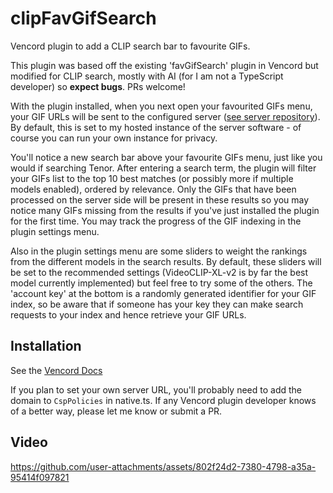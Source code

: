 # clipFavGifSearch
Vencord plugin to add a CLIP search bar to favourite GIFs.

This plugin was based off the existing 'favGifSearch' plugin in Vencord but modified for CLIP search, mostly with AI (for I am not a TypeScript developer) so **expect bugs**. PRs welcome!

With the plugin installed, when you next open your favourited GIFs menu, your GIF URLs will be sent to the configured server ([see server repository](https://github.com/Woodie-07/gif_search_clip_server)). By default, this is set to my hosted instance of the server software - of course you can run your own instance for privacy.

You'll notice a new search bar above your favourite GIFs menu, just like you would if searching Tenor. After entering a search term, the plugin will filter your GIFs list to the top 10 best matches (or possibly more if multiple models enabled), ordered by relevance. Only the GIFs that have been processed on the server side will be present in these results so you may notice many GIFs missing from the results if you've just installed the plugin for the first time. You may track the progress of the GIF indexing in the plugin settings menu.

Also in the plugin settings menu are some sliders to weight the rankings from the different models in the search results. By default, these sliders will be set to the recommended settings (VideoCLIP-XL-v2 is by far the best model currently implemented) but feel free to try some of the others. The 'account key' at the bottom is a randomly generated identifier for your GIF index, so be aware that if someone has your key they can make search requests to your index and hence retrieve your GIF URLs.

## Installation
See the [Vencord Docs](https://docs.vencord.dev/installing/custom-plugins/)

If you plan to set your own server URL, you'll probably need to add the domain to `CspPolicies` in native.ts. If any Vencord plugin developer knows of a better way, please let me know or submit a PR.

## Video
https://github.com/user-attachments/assets/802f24d2-7380-4798-a35a-95414f097821


